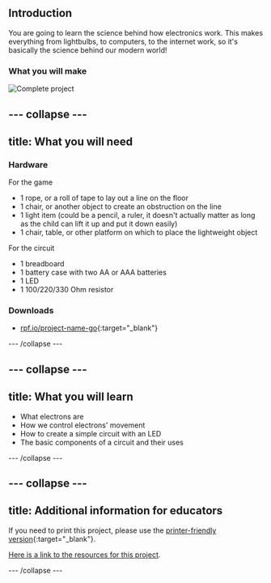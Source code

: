 ## Introduction

You are going to learn the science behind how electronics work. This makes everything from lightbulbs, to computers, to the internet work, so it's basically the science behind our modern world!

### What you will make

![Complete project](images/IMG_20190613_191441b.png)

--- collapse ---
---
title: What you will need
---
### Hardware

For the game
+ 1 rope, or a roll of tape to lay out a line on the floor
+ 1 chair, or another object to create an obstruction on the line
+ 1 light item (could be a pencil, a ruler, it doesn't actually matter as long as the child can lift it up and put it down easily)
+ 1 chair, table, or other platform on which to place the lightweight object

For the circuit
+ 1 breadboard
+ 1 battery case with two AA or AAA batteries
+ 1 LED
+ 1 100/220/330 Ohm resistor

### Downloads

+ [rpf.io/project-name-go](http://rpf.io/project-name-go){:target="_blank"}

--- /collapse ---

--- collapse ---
---
title: What you will learn
---

+ What electrons are
+ How we control electrons' movement
+ How to create a simple circuit with an LED
+ The basic components of a circuit and their uses

--- /collapse ---

--- collapse ---
---
title: Additional information for educators
---

If you need to print this project, please use the [printer-friendly version](https://projects.raspberrypi.org/en/projects/project-name/print){:target="_blank"}.

[Here is a link to the resources for this project](http://rpf.io/project-name-go).

--- /collapse ---
